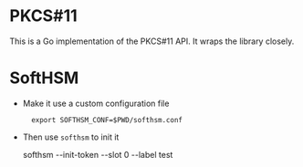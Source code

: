 # PKCS#11

This is a Go implementation of the PKCS#11 API. It wraps the library closely. 

# SoftHSM

* Make it use a custom configuration file

        export SOFTHSM_CONF=$PWD/softhsm.conf

* Then use `softhsm` to init it

    softhsm --init-token --slot 0 --label test





